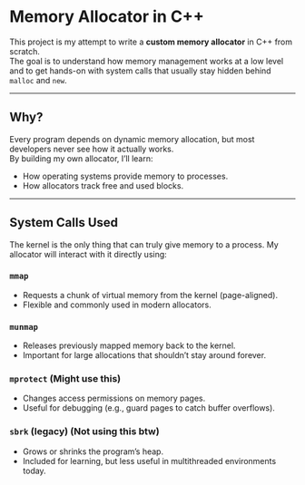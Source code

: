 # Memory Allocator in C++

This project is my attempt to write a **custom memory allocator** in C++ from scratch.  
The goal is to understand how memory management works at a low level and to get hands-on with system calls that usually stay hidden behind `malloc` and `new`.

---

## Why?
Every program depends on dynamic memory allocation, but most developers never see how it actually works.  
By building my own allocator, I’ll learn:
- How operating systems provide memory to processes.
- How allocators track free and used blocks.

---

## System Calls Used
The kernel is the only thing that can truly give memory to a process. My allocator will interact with it directly using:

### `mmap`
- Requests a chunk of virtual memory from the kernel (page-aligned).
- Flexible and commonly used in modern allocators.

### `munmap`
- Releases previously mapped memory back to the kernel.
- Important for large allocations that shouldn’t stay around forever.

### `mprotect` (Might use this)
- Changes access permissions on memory pages.
- Useful for debugging (e.g., guard pages to catch buffer overflows).

### `sbrk` (legacy) (Not using this btw)
- Grows or shrinks the program’s heap.
- Included for learning, but less useful in multithreaded environments today.

